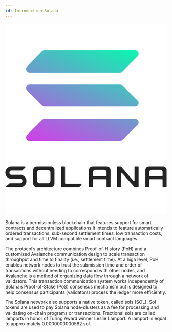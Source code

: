 ```yaml
---
id: Introduction-Solana
---
```

![Solana logo](logos/solana.png "=150x127")

Solana is a permissionless blockchain that features support for smart contracts and decentralized applications It intends to feature automatically ordered transactions, sub-second settlement times, low transaction costs, and support for all LLVM compatible smart contract languages.

The protocol’s architecture combines Proof-of-History (PoH) and a customized Avalanche communication design to scale transaction throughput and time to finality (i.e., settlement time). At a high level, PoH enables network nodes to trust the submission time and order of transactions without needing to correspond with other nodes, and Avalanche is a method of organizing data flow through a network of validators. This transaction communication system works independently of Solana’s Proof-of-Stake (PoS) consensus mechanism but is designed to help consensus participants (validators) process the ledger more efficiently.

The Solana network also supports a native token, called sols (SOL). Sol tokens are used to pay Solana node-clusters as a fee for processing and validating on-chain programs or transactions. Fractional sols are called lamports in honor of Turing Award winner Leslie Lamport. A lamport is equal to approximately 0.0000000000582 sol.
